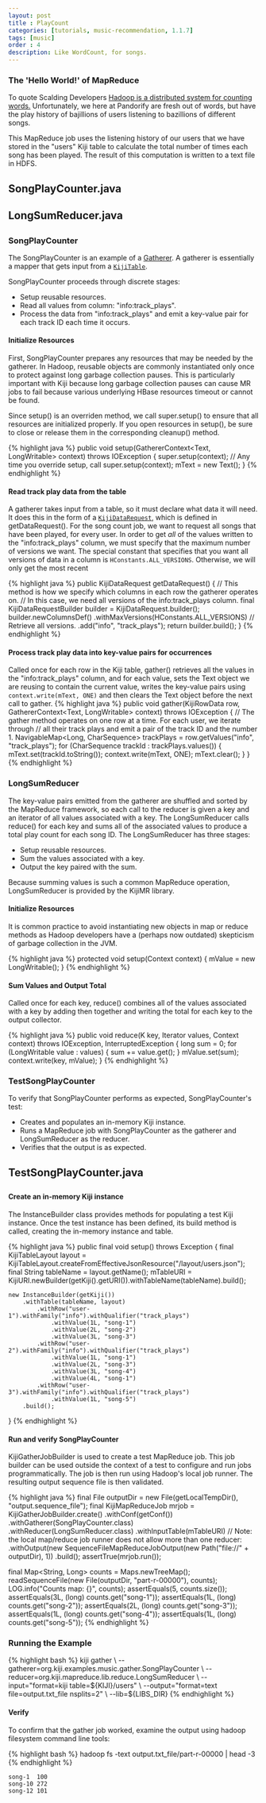 ```yaml
---
layout: post
title : PlayCount
categories: [tutorials, music-recommendation, 1.1.7]
tags: [music]
order : 4
description: Like WordCount, for songs.
---
```


### The 'Hello World!' of MapReduce
To quote Scalding Developers
[Hadoop is a distributed system for counting words.](https://github.com/twitter/scalding)
Unfortunately, we here at Pandorify are fresh out of words, but have the play history of
bajillions of users listening to bazillions of different songs.

This MapReduce job uses the listening history of our users that we have stored in the "users" Kiji
table to calculate the total number of times each song has been played. The result of this computation
is written to a text file in HDFS.

<div id="accordion-container">
  <h2 class="accordion-header"> SongPlayCounter.java </h2>
     <div class="accordion-content">
    <script src="http://gist-it.appspot.com/github/kijiproject/kiji-music/raw/kiji-music-1.1.7/src/main/java/org/kiji/examples/music/gather/SongPlayCounter.java"> </script>
     </div>
 <h2 class="accordion-header"> LongSumReducer.java </h2>
   <div class="accordion-content">
    <script src="http://gist-it.appspot.com/github/kijiproject/kiji-mapreduce-lib/raw/kiji-mapreduce-lib-root-1.1.8/kiji-mapreduce-lib/src/main/java/org/kiji/mapreduce/lib/reduce/LongSumReducer.java"> </script>
    </div>
</div>

<h3 style="margin-top:0px;padding-top:10px;"> SongPlayCounter </h3>

The SongPlayCounter is an example of a [Gatherer]({{site.userguide_mapreduce_1_2_9}}/gatherers). A
gatherer is essentially a mapper that gets input from a [`KijiTable`]({{site.api_schema_1_5_0}}/KijiTable.html).

SongPlayCounter proceeds through discrete stages:

* Setup reusable resources.
* Read all values from column: "info:track_plays".
* Process the data from "info:track_plays" and emit a key-value pair for each track ID each time
  it occurs.

#### Initialize Resources
First, SongPlayCounter prepares any resources that may be needed by the gatherer.  In Hadoop,
reusable objects are commonly instantiated only once to protect against long garbage collection
pauses. This is particularly important with Kiji because long garbage collection pauses can cause
MR jobs to fail because various underlying HBase resources timeout or cannot be found.

Since setup() is an overriden method, we call super.setup() to ensure that all resources are
initialized properly.  If you open resources in setup(), be sure to close or release them in the
corresponding cleanup() method.

{% highlight java %}
  public void setup(GathererContext<Text, LongWritable> context) throws IOException {
    super.setup(context); // Any time you override setup, call super.setup(context);
    mText = new Text();
  }
{% endhighlight %}

#### Read track play data from the table
A gatherer takes input from a table, so it must declare what data it will need. It does this in the
form of a [`KijiDataRequest`]({{site.api_schema_1_5_0}}/KijiDataRequest.html), which is defined in getDataRequest().
For the song count job, we want to request all songs that have been played, for every user. In order
to get *all* of the values written to the "info:track_plays" column, we must specify that the maximum
number of versions we want. The special constant that specifies that you want all versions of data
in a column is `HConstants.ALL_VERSIONS`. Otherwise, we will only get the most recent

{% highlight java %}
public KijiDataRequest getDataRequest() {
  // This method is how we specify which columns in each row the gatherer operates on.
  // In this case, we need all versions of the info:track_plays column.
  final KijiDataRequestBuilder builder = KijiDataRequest.builder();
  builder.newColumnsDef()
    .withMaxVersions(HConstants.ALL_VERSIONS) // Retrieve all versions.
    .add("info", "track_plays");
  return builder.build();
}
{% endhighlight %}

#### Process track play data into key-value pairs for occurrences
Called once for each row in the Kiji table, gather() retrieves all the values in the
"info:track_plays" column, and for each value, sets the Text object we are reusing to contain the
current value, writes the key-value pairs using `context.write(mText, ONE)` and then clears the Text
object before the next call to gather.
{% highlight java %}
  public void gather(KijiRowData row, GathererContext<Text, LongWritable> context)
      throws IOException {
    // The gather method operates on one row at a time.  For each user, we iterate through
    // all their track plays and emit a pair of the track ID and the number 1.
    NavigableMap<Long, CharSequence> trackPlays = row.getValues("info", "track_plays");
    for (CharSequence trackId : trackPlays.values()) {
      mText.set(trackId.toString());
      context.write(mText, ONE);
      mText.clear();
    }
  }
{% endhighlight %}

### LongSumReducer
The key-value pairs emitted from the gatherer are shuffled and sorted by the MapReduce framework,
so each call to the reducer is given a key and an iterator of all values associated with
a key. The LongSumReducer calls reduce() for each key and sums all of the associated values to produce a
total play count for each song ID. The LongSumReducer has three stages:
* Setup reusable resources.
* Sum the values associated with a key.
* Output the key paired with the sum.

Because summing values is such a common MapReduce operation, LongSumReducer is provided by the KijiMR
library.

#### Initialize Resources
It is common practice to avoid instantiating new objects in map or reduce methods as
Hadoop developers have a (perhaps now outdated) skepticism of garbage collection in the JVM.

{% highlight java %}
  protected void setup(Context context) {
    mValue = new LongWritable();
  }
{% endhighlight %}

#### Sum Values and Output Total
Called once for each key, reduce() combines
all of the values associated with a key by adding then together and writing the total for each key
to the output collector.

{% highlight java %}
  public void reduce(K key, Iterator<LongWritable> values,
      Context context) throws IOException, InterruptedException {
    long sum = 0;
    for (LongWritable value : values) {
      sum += value.get();
    }
    mValue.set(sum);
    context.write(key, mValue);
  }
{% endhighlight %}

### TestSongPlayCounter
To verify that SongPlayCounter performs as expected, SongPlayCounter's test:
* Creates and populates an in-memory Kiji instance.
* Runs a MapReduce job with SongPlayCounter as the gatherer and LongSumReducer as the reducer.
* Verifies that the output is as expected.

<div id="accordion-container">
  <h2 class="accordion-header"> TestSongPlayCounter.java </h2>
    <div class="accordion-content">
    <script src="http://gist-it.appspot.com/github/kijiproject/kiji-music/raw/kiji-music-1.1.7/src/test/java/org/kiji/examples/music/TestSongPlayCounter.java"> </script>
    </div>
</div>

<h4 style="margin-top:0px;padding-top:10px;"> Create an in-memory Kiji instance </h4>
The InstanceBuilder class provides methods for populating a test Kiji instance. Once the test
instance has been defined, its build method is called, creating the in-memory instance and
table.

{% highlight java %}
  public final void setup() throws Exception {
    final KijiTableLayout layout =
        KijiTableLayout.createFromEffectiveJsonResource("/layout/users.json");
    final String tableName = layout.getName();
    mTableURI = KijiURI.newBuilder(getKiji().getURI()).withTableName(tableName).build();

    new InstanceBuilder(getKiji())
        .withTable(tableName, layout)
            .withRow("user-1").withFamily("info").withQualifier("track_plays")
                .withValue(1L, "song-1")
                .withValue(2L, "song-2")
                .withValue(3L, "song-3")
            .withRow("user-2").withFamily("info").withQualifier("track_plays")
                .withValue(1L, "song-1")
                .withValue(2L, "song-3")
                .withValue(3L, "song-4")
                .withValue(4L, "song-1")
            .withRow("user-3").withFamily("info").withQualifier("track_plays")
                .withValue(1L, "song-5")
        .build();
  }
{% endhighlight %}

#### Run and verify SongPlayCounter
KijiGatherJobBuilder is used to create a test MapReduce job. This job builder can be used outside
the context of a test to configure and run jobs programmatically. The job is then run using Hadoop's
local job runner. The resulting output sequence file is then validated.

{% highlight java %}
  final File outputDir = new File(getLocalTempDir(), "output.sequence_file");
  final KijiMapReduceJob mrjob = KijiGatherJobBuilder.create()
      .withConf(getConf())
      .withGatherer(SongPlayCounter.class)
      .withReducer(LongSumReducer.class)
      .withInputTable(mTableURI)
      // Note: the local map/reduce job runner does not allow more than one reducer:
      .withOutput(new SequenceFileMapReduceJobOutput(new Path("file://" + outputDir), 1))
      .build();
  assertTrue(mrjob.run());

  final Map<String, Long> counts = Maps.newTreeMap();
  readSequenceFile(new File(outputDir, "part-r-00000"), counts);
  LOG.info("Counts map: {}", counts);
  assertEquals(5, counts.size());
  assertEquals(3L, (long) counts.get("song-1"));
  assertEquals(1L, (long) counts.get("song-2"));
  assertEquals(2L, (long) counts.get("song-3"));
  assertEquals(1L, (long) counts.get("song-4"));
  assertEquals(1L, (long) counts.get("song-5"));
{% endhighlight %}

### Running the Example

<div class="userinput">
{% highlight bash %}
kiji gather \
    --gatherer=org.kiji.examples.music.gather.SongPlayCounter \
    --reducer=org.kiji.mapreduce.lib.reduce.LongSumReducer \
    --input="format=kiji table=${KIJI}/users" \
    --output="format=text file=output.txt_file nsplits=2" \
    --lib=${LIBS_DIR}
{% endhighlight %}
</div>

#### Verify

To confirm that the gather job worked, examine the output using hadoop filesystem command line tools:

<div class="userinput">
{% highlight bash %}
hadoop fs -text output.txt_file/part-r-00000 | head -3
{% endhighlight %}
</div>

    song-1  100
    song-10 272
    song-12 101

